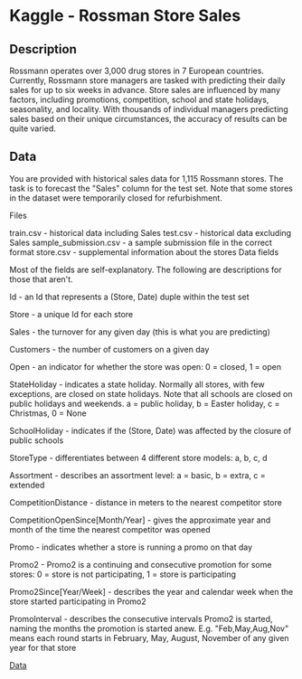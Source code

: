 # Kaggle - Rossman Store Sales
## Description
Rossmann operates over 3,000 drug stores in 7 European countries. Currently, Rossmann store managers are tasked with predicting their daily sales for up to six weeks in advance. 
Store sales are influenced by many factors, including promotions, competition, school and state holidays, seasonality, and locality. 
With thousands of individual managers predicting sales based on their unique circumstances, the accuracy of results can be quite varied.

## Data
You are provided with historical sales data for 1,115 Rossmann stores. The task is to forecast the "Sales" column for the test set. Note that some stores in the dataset were temporarily closed for refurbishment.

Files

train.csv - historical data including Sales
test.csv - historical data excluding Sales
sample_submission.csv - a sample submission file in the correct format
store.csv - supplemental information about the stores
Data fields

Most of the fields are self-explanatory. The following are descriptions for those that aren't.

Id - an Id that represents a (Store, Date) duple within the test set

Store - a unique Id for each store

Sales - the turnover for any given day (this is what you are predicting)

Customers - the number of customers on a given day

Open - an indicator for whether the store was open: 0 = closed, 1 = open

StateHoliday - indicates a state holiday. Normally all stores, with few exceptions, are closed on state holidays. Note that all schools are closed on public holidays and weekends. a = public holiday, b = Easter holiday, c = Christmas, 0 = None

SchoolHoliday - indicates if the (Store, Date) was affected by the closure of public schools

StoreType - differentiates between 4 different store models: a, b, c, d

Assortment - describes an assortment level: a = basic, b = extra, c = extended

CompetitionDistance - distance in meters to the nearest competitor store

CompetitionOpenSince[Month/Year] - gives the approximate year and month of the time the nearest competitor was opened

Promo - indicates whether a store is running a promo on that day

Promo2 - Promo2 is a continuing and consecutive promotion for some stores: 0 = store is not participating, 1 = store is participating

Promo2Since[Year/Week] - describes the year and calendar week when the store started participating in Promo2

PromoInterval - describes the consecutive intervals Promo2 is started, naming the months the promotion is started anew. E.g. "Feb,May,Aug,Nov" means each round starts in February, May, August, November of any given year for that store

<a href="https://www.kaggle.com/c/rossmann-store-sales/data"> Data </a>
